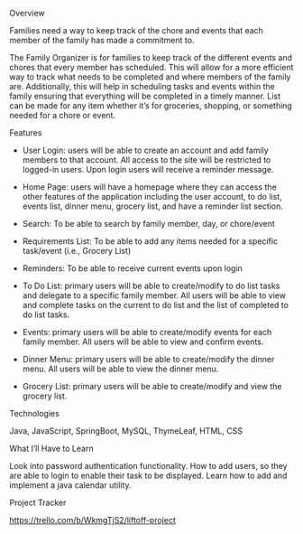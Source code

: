 Overview

Families need a way to keep track of the chore and events that each member of the family has made a commitment to.

The Family Organizer is for families to keep track of the different events and chores that every member has scheduled. This will allow for a more efficient way to track what needs to be completed and where members of the family are. Additionally, this will help in scheduling tasks and events within the family ensuring that everything will be completed in a timely manner. List can be made for any item whether it’s for groceries, shopping, or something needed for a chore or event.

Features
- User Login: users will be able to create an account and add family members to that account.  All access to the site will be restricted to logged-in users. Upon login users will receive a reminder message. 

- Home Page: users will have a homepage where they can access the other features of the application including the user account, to do list, events list, dinner menu, grocery list, and have a reminder list section.

- Search: To be able to search by family member, day, or chore/event

- Requirements List: To be able to add any items needed for a specific task/event (i.e., Grocery List)

- Reminders: To be able to receive current events upon login

- To Do List: primary users will be able to create/modify to do list tasks and delegate to a specific family member.  All users will be able to view and complete tasks on the current to do list and the list of completed to do list tasks.

- Events: primary users will be able to create/modify events for each family member.  All users will be able to view and confirm events.

- Dinner Menu: primary users will be able to create/modify the dinner menu.  All users will be able to view the dinner menu.

- Grocery List: primary users will be able to create/modify and view the grocery list.

Technologies

Java, JavaScript, SpringBoot, MySQL, ThymeLeaf, HTML, CSS

What I’ll Have to Learn

Look into password authentication functionality.
How to add users, so they are able to login to enable their task to be displayed.
Learn how to add and implement a java calendar utility.

Project Tracker

https://trello.com/b/WkmgTjS2/liftoff-project

